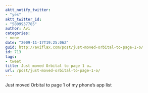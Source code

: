 ```yaml
---
aktt_notify_twitter:
- "yes"
aktt_twitter_id:
- "5809937785"
author: Avi
categories:
- none
date: "2009-11-17T19:25:06Z"
guid: http://aviflax.com/post/just-moved-orbital-to-page-1-o/
id: 713
tags:
- tweet
title: Just moved Orbital to page 1 o…
url: /post/just-moved-orbital-to-page-1-o/
---
```

Just moved Orbital to page 1 of my phone&#8217;s app list